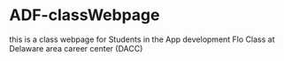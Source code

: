 # ADF-classWebpage
this is a class webpage for Students in the App development Flo Class at Delaware area career center (DACC)
